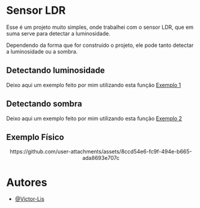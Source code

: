 # Sensor LDR

Esse é um projeto muito simples, onde trabalhei com o sensor LDR, que em suma serve para detectar a luminosidade.

Dependendo da forma que for construído o projeto, ele pode tanto detectar a luminosidade ou a sombra.

## Detectando luminosidade

Deixo aqui um exemplo feito por mim utilizando esta função
[Exemplo 1](https://www.tinkercad.com/things/01zO5UMx71d-sensor-ldr-luminosidade)

## Detectando sombra

Deixo aqui um exemplo feito por mim utilizando esta função
[Exemplo 2](https://www.tinkercad.com/things/cWPaSWIiasQ-sensor-ldr-sombra)

## Exemplo Físico
<div align="center">
https://github.com/user-attachments/assets/8ccd54e6-fc9f-494e-b665-ada8693e707c
</div>


# Autores
- [@Victor-Lis](https://github.com/Victor-Lis)
